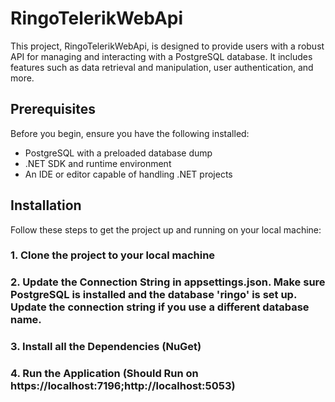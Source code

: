 # RingoTelerikWebApi

This project, RingoTelerikWebApi, is designed to provide users with a robust API for managing and interacting with a PostgreSQL database. It includes features such as data retrieval and manipulation, user authentication, and more.

## Prerequisites

Before you begin, ensure you have the following installed:
- PostgreSQL with a preloaded database dump
- .NET SDK and runtime environment
- An IDE or editor capable of handling .NET projects

## Installation

Follow these steps to get the project up and running on your local machine:

### 1. Clone the project to your local machine
### 2. Update the Connection String in appsettings.json. Make sure PostgreSQL is installed and the database 'ringo' is set up. Update the connection string if you use a different database name.
### 3. Install all the Dependencies (NuGet)
### 4. Run the Application (Should Run on https://localhost:7196;http://localhost:5053)
